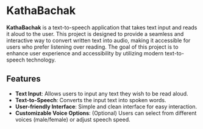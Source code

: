 # KathaBachak

**KathaBachak** is a text-to-speech application that takes text input and reads it aloud to the user. This project is designed to provide a seamless and interactive way to convert written text into audio, making it accessible for users who prefer listening over reading. The goal of this project is to enhance user experience and accessibility by utilizing modern text-to-speech technology.

## Features

- **Text Input**: Allows users to input any text they wish to be read aloud.
- **Text-to-Speech**: Converts the input text into spoken words.
- **User-friendly Interface**: Simple and clean interface for easy interaction.
- **Customizable Voice Options**: (Optional) Users can select from different voices (male/female) or adjust speech speed.
